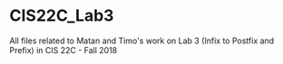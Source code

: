 # CIS22C_Lab3

All files related to Matan and Timo's work on Lab 3 (Infix to Postfix and Prefix) in CIS 22C - Fall 2018
